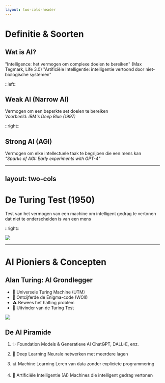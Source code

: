 ```yaml
---
layout: two-cols-header
---
```


# Definitie & Soorten

## Wat is AI?

"Intelligence: het vermogen om complexe doelen te bereiken" (Max Tegmark, Life 3.0)
"Artificiële Intelligentie: intelligentie vertoond door niet-biologische systemen"

::left::

## Weak AI (Narrow AI) 
Vermogen om een beperkte set doelen te bereiken  
*Voorbeeld: IBM's Deep Blue (1997)*

::right::

## Strong AI (AGI)
Vermogen om elke intellectuele taak te begrijpen die een mens kan  
*"Sparks of AGI: Early experiments with GPT-4"*

---
layout: two-cols
---

# De Turing Test (1950)

Test van het vermogen van een machine om intelligent gedrag te vertonen dat niet te onderscheiden is van een mens

::right::

<img src="https://upload.wikimedia.org/wikipedia/commons/thumb/a/a1/Alan_Turing_Aged_16.jpg/220px-Alan_Turing_Aged_16.jpg" class="h-40 mx-auto mt-2" />

<!--
LINKS:
- In deze definitie ligt de nadruk op het bereiken van complexe doelen.
- Max Tegmark is een bekende natuurkundige en AI-onderzoeker.
- Narrow AI is wat we vandaag de dag het meest zien - systemen die heel goed zijn in één specifiek domein.
- AGI is veel breder en zou menselijke intelligentie kunnen evenaren of overtreffen.
- Het GPT-4 paper suggereert dat we de eerste tekenen van AGI beginnen te zien in grote taalmodellen.

RECHTS:
- De Turing Test is een historisch belangrijke maatstaf voor AI.
- Het idee is eenvoudig: als een menselijke beoordelaar geen onderscheid kan maken tussen antwoorden van een machine en een mens, dan is de machine geslaagd voor de test.
-->

---

# AI Pioniers & Concepten

## Alan Turing: AI Grondlegger

- 🧠 Universele Turing Machine (UTM)
- 🔐 Ontcijferde de Enigma-code (WOII)
- ⚠️ Bewees het halting problem
- 🤖 Uitvinder van de Turing Test

<img src="https://upload.wikimedia.org/wikipedia/commons/thumb/a/a1/Alan_Turing_Aged_16.jpg/330px-Alan_Turing_Aged_16.jpg" />

## De AI Piramide

1. ✨ Foundation Models & Generatieve AI
   ChatGPT, DALL-E, enz.

2. 🧠 Deep Learning
   Neurale netwerken met meerdere lagen

3. 📊 Machine Learning
   Leren van data zonder expliciete programmering

4. 🤖 Artificiële Intelligentie (AI)
   Machines die intelligent gedrag vertonen

<!--
LINKS:
- Turing's invloed op computerwetenschappen en AI kan niet worden overschat.
- De UTM is een fundamenteel concept dat de basis vormt voor moderne computers.
- Elke moderne computer is nog steeds een UTM (behalve de kwantumcomputer).

RECHTS:
- Deze piramide toont de evolutie en hiërarchie van AI-technologieën.
- Elke volgende laag bouwt voort op de vorige en voegt complexiteit toe.
- Moderne systemen zoals ChatGPT bevinden zich op het meest geavanceerde niveau.
- Naarmate we hoger in de piramide komen, wordt de technologie specialistischer.
-->
